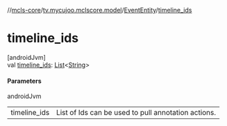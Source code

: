 //[mcls-core](../../../index.md)/[tv.mycujoo.mclscore.model](../index.md)/[EventEntity](index.md)/[timeline_ids](timeline_ids.md)

# timeline_ids

[androidJvm]\
val [timeline_ids](timeline_ids.md): [List](https://kotlinlang.org/api/latest/jvm/stdlib/kotlin.collections/-list/index.html)&lt;[String](https://kotlinlang.org/api/latest/jvm/stdlib/kotlin/-string/index.html)&gt;

#### Parameters

androidJvm

| | |
|---|---|
| timeline_ids | List of Ids can be used to pull annotation actions. |
